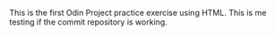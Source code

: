 This is the first Odin Project practice exercise using HTML.
This is me testing if the commit repository is working.
